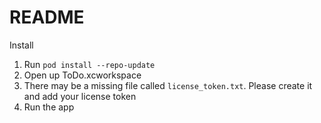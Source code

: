 # README

Install

1. Run `pod install --repo-update`
2. Open up ToDo.xcworkspace
3. There may be a missing file called `license_token.txt`. Please create it and add your license token
4. Run the app
